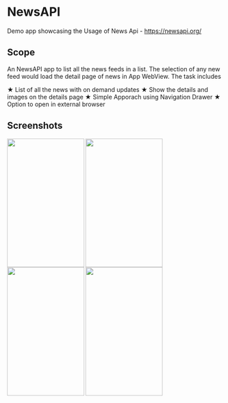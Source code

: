 # NewsAPI

Demo app showcasing the Usage of News Api - https://newsapi.org/
 
 
## Scope

An NewsAPI app to list all the news feeds in a list. The selection of any new feed would load 
the detail page of news in App WebView. The task includes 

★ List of all the news with on demand updates 
★ Show the details and images on the details page 
★ Simple Apporach using Navigation Drawer
★ Option to open in external browser 


## Screenshots

<img src="https://user-images.githubusercontent.com/18279724/60731050-28b4e300-9f64-11e9-94cd-ccdead7b5216.png" align="left" height="300" width="180" >

<img src="https://user-images.githubusercontent.com/18279724/60731052-294d7980-9f64-11e9-8927-acbdadb15998.png" align="left" height="300" width="180" >

<img src="https://user-images.githubusercontent.com/18279724/60731051-294d7980-9f64-11e9-9a3e-f55cb9e9ab0a.png" align="left" height="300" width="180" >

<img src="https://user-images.githubusercontent.com/18279724/60731054-294d7980-9f64-11e9-8183-81b695e6fcfb.png" align="left" height="300" width="180" >





